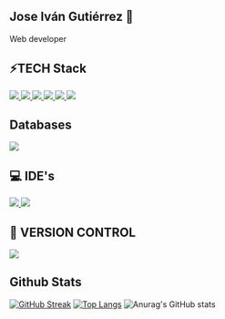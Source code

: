 ## Jose Iván Gutiérrez 👋

Web developer

## ⚡TECH Stack
<p aling="center">

  <a href="https://laravel.com/" rel="nofollow">
    <img src="https://camo.githubusercontent.com/c13b98c833933f68c7824fd047855dc5059276cb0ee54a743afe7a714bd23921/68747470733a2f2f736b696c6c69636f6e732e6465762f69636f6e733f693d6c61726176656c" data-canonical-src="https://skillicons.dev/icons?i=laravel" style="max-width: 100%;">
  </a>
  <a href="https://www.php.net/" rel="nofollow">
    <img src="https://camo.githubusercontent.com/05a53d5a581a9877f61cf0d80b5b93ccfebdca3a414d0d943287552639be18f6/68747470733a2f2f736b696c6c69636f6e732e6465762f69636f6e733f693d706870" data-canonical-src="https://skillicons.dev/icons?i=php"         style="max-width: 100%;">
  </a>
  <a href="https://www.docker.com/" rel="nofollow">
    <img src="https://camo.githubusercontent.com/fc8c91a1c1a2e8b4b0bf5f4ddbaec59d1f1159770294459ad8263b077fafb1bc/68747470733a2f2f736b696c6c69636f6e732e6465762f69636f6e733f693d646f636b6572" data-canonical-src="https://skillicons.dev/icons?i=docker" style="max-width: 100%;">
  </a>
    <a href="https://developer.mozilla.org/en-US/docs/Glossary/HTML5" rel="nofollow">
    <img src="https://camo.githubusercontent.com/4c31cabd8b3aa138d55adcf0a5415e5f71f38f4f5eb0ef7312ef675077834b8d/68747470733a2f2f736b696c6c69636f6e732e6465762f69636f6e733f693d68746d6c" data-canonical-src="https://skillicons.dev/icons?  i=html" style="max-width: 100%;">
  </a>
  <a href="https://developer.mozilla.org/en-US/docs/Glossary/CSS" rel="nofollow">
    <img src="https://camo.githubusercontent.com/e531a79257b93921f8b58efa952eb049ceb2672bcf57bd666165476261c145a8/68747470733a2f2f736b696c6c69636f6e732e6465762f69636f6e733f693d637373" data-canonical-src="https://skillicons.dev/icons?i=css" style="max-width: 100%;">
  </a>
  <a href="https://developer.mozilla.org/en-US/docs/Glossary/javascript" rel="nofollow">
    <img src="https://camo.githubusercontent.com/83332cff730c24fb7829ea5ff814d2629572848a0881cf9a60222ef296263782/68747470733a2f2f736b696c6c69636f6e732e6465762f69636f6e733f693d6a73" data-canonical-src="https://skillicons.dev/icons?i=js" style="max-width: 100%;">
  </a>


  
</p>

## Databases
<a href="https://www.mysql.com/" rel="nofollow">
    <img src="https://camo.githubusercontent.com/9bf95043af954f6a6fece35e50c932838ad1717f94edb4056322f3c26b5906c2/68747470733a2f2f736b696c6c69636f6e732e6465762f69636f6e733f693d6d7973716c" data-canonical-src="https://skillicons.dev/icons?i=mysql" style="max-width: 100%;">
  </a>

## 💻 IDE's
  <a href="https://code.visualstudio.com/" rel="nofollow">
    <img src="https://camo.githubusercontent.com/a84b921a468b7756774d8cdbefeaf74db66bd4452392162b76b9845cd7f58301/68747470733a2f2f736b696c6c69636f6e732e6465762f69636f6e733f693d7673636f6465" data-canonical-src="https://skillicons.dev/icons?i=vscode" style="max-width: 100%;">
  </a>
  <a href="https://eclipseide.org/" rel="nofollow">
    <img src="https://camo.githubusercontent.com/38925c37bd2ef42c93f7784e15af7c69e99ad9e412d4a11d7873c5c5bbdc82ed/68747470733a2f2f736b696c6c69636f6e732e6465762f69636f6e733f693d65636c69707365" data-canonical-src="https://skillicons.dev/icons?i=eclipse" style="max-width: 100%;">
  </a>

## 🌱 VERSION CONTROL
  <a href="https://github.com">
    <img src="https://camo.githubusercontent.com/a3e65c4a887a1abb4fdb1cf11771df9db7ea20f3d5aa683c51999899613bb8a5/68747470733a2f2f736b696c6c69636f6e732e6465762f69636f6e733f693d676974687562" data-canonical-src="https://skillicons.dev/icons?i=github" style="max-width: 100%;">
  </a>
  
## Github Stats
[![GitHub Streak](https://streak-stats.demolab.com/?user=josenimba)](https://git.io/streak-stats)
[![Top Langs](https://github-readme-stats.vercel.app/api/top-langs/?username=josenimba&layout=donut)](https://github.com/anuraghazra/github-readme-stats)
![Anurag's GitHub stats](https://github-readme-stats.vercel.app/api?username=josenimba&show_icons=true&theme=cobalt)
##

<!--
**josenimba/josenimba** is a ✨ _special_ ✨ repository because its `README.md` (this file) appears on your GitHub profile.

Here are some ideas to get you started:

- 🔭 I’m currently working on ...
- 🌱 I’m currently learning ...
- 👯 I’m looking to collaborate on ...
- 🤔 I’m looking for help with ...
- 💬 Ask me about ...
- 📫 How to reach me: ...
- 😄 Pronouns: ...
- ⚡ Fun fact: ...
-->
